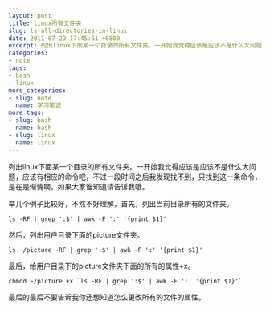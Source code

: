 ```yaml
---
layout: post
title: linux所有文件夹
slug: ls-all-directories-in-linux
date: 2011-07-29 17:45:51 +0800
excerpt: 列出linux下面某一个目录的所有文件夹。一开始我觉得应该是应该不是什么大问题，应该有相应的命令吧，不过一段时间之后我发现找不到，只找到这一条命令，是在是惭愧啊，如果大家谁知道请告诉我哦。
categories:
- note
tags:
- bash
- linux
more_categories:
- slug: note
  name: 学习笔记
more_tags:
- slug: bash
  name: bash
- slug: linux
  name: linux
---
```


列出linux下面某一个目录的所有文件夹。一开始我觉得应该是应该不是什么大问题，应该有相应的命令吧，不过一段时间之后我发现找不到，只找到这一条命令，是在是惭愧啊，如果大家谁知道请告诉我哦。

举几个例子比较好，不然不好理解，首先，列出当前目录所有的文件夹。

	ls -RF | grep ':$' | awk -F ':' '{print $1}'

然后，列出用户目录下面的picture文件夹。

	ls ~/picture -RF | grep ':$' | awk -F ':' '{print $1}'

最后，给用户目录下的picture文件夹下面的所有的属性+x。

	chmod ~/picture +x `ls -RF | grep ':$' | awk -F ':' '{print $1}'`

最后的最后不要告诉我你还想知道怎么更改所有的文件的属性。
